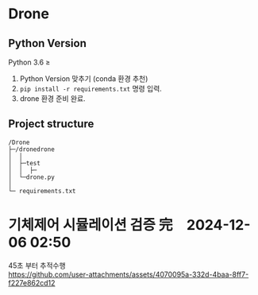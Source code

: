 # Drone
## Python Version
Python 3.6 ≥
1. Python Version 맞추기 (conda 환경 추천)
2. `pip install -r requirements.txt` 명령 입력.
3. drone 환경 준비 완료.

## Project structure
```
/Drone
├─/dronedrone
│  │
│  ├─test
│  │  ├─
│  └─drone.py
│
└─ requirements.txt
```

# 기체제어 시뮬레이션 검증 完　2024-12-06 02:50
45초 부터 추적수행  
https://github.com/user-attachments/assets/4070095a-332d-4baa-8ff7-f227e862cd12


